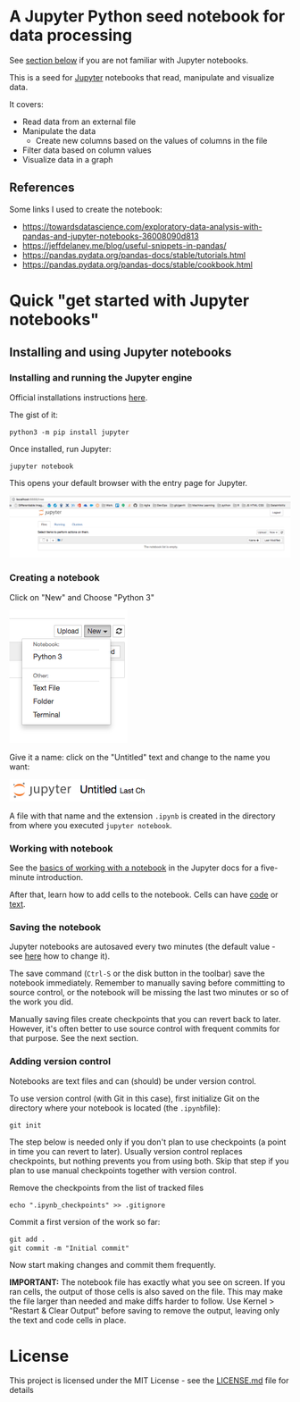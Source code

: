 # A Jupyter Python seed notebook for data processing

See [section below](#quick-get-started-with-jupyter-notebooks) if you are not familiar with Jupyter notebooks.

This is a seed for [Jupyter](http://jupyter.org/) notebooks that read, manipulate and visualize data.

It covers:

* Read data from an external file
* Manipulate the data
  * Create new columns based on the values of columns in the file
* Filter data based on column values
* Visualize data in a graph

## References

Some links I used to create the notebook:

* https://towardsdatascience.com/exploratory-data-analysis-with-pandas-and-jupyter-notebooks-36008090d813
* https://jeffdelaney.me/blog/useful-snippets-in-pandas/
* https://pandas.pydata.org/pandas-docs/stable/tutorials.html
* https://pandas.pydata.org/pandas-docs/stable/cookbook.html

# Quick "get started with Jupyter notebooks"

## Installing and using Jupyter notebooks

### Installing and running the Jupyter engine

Official installations instructions [here](http://jupyter.org/install.html).

The gist of it:

    python3 -m pip install jupyter
 
Once installed, run Jupyter:

    jupyter notebook

This opens your default browser with the entry page for Jupyter.

![Jupyter initial screen](./readme.pics/JupyterInitialScreen.png)

### Creating a notebook

Click on "New" and Choose "Python 3"

![Jupyter new file](./readme.pics/JupyterNewFile.png)

Give it a name: click on the "Untitled" text and change to the name you want:

![Jupyter notebook name](./readme.pics/JupyterNoteBookName.png)

A file with that name and the extension `.ipynb` is created in the directory from where you executed `jupyter notebook`.

### Working with notebook

See the [basics of working with a notebook](https://jupyter-notebook.readthedocs.io/en/stable/examples/Notebook/Notebook%20Basics.html) in the Jupyter docs for a five-minute introduction.

After that, learn how to add cells to the notebook. Cells can have [code](https://jupyter-notebook.readthedocs.io/en/stable/examples/Notebook/Running%20Code.html#) or [text](https://jupyter-notebook.readthedocs.io/en/stable/examples/Notebook/Working%20With%20Markdown%20Cells.html).

### Saving the notebook

Jupyter notebooks are autosaved every two minutes (the default value - see [here](https://www.webucator.com/blog/2016/03/change-default-autosave-interval-in-ipython-notebook/) how to change it).

The save command (`Ctrl-S` or the disk button in the toolbar) save the notebook immediately. Remember to manually saving before committing to source control, or the notebook will be missing the last two minutes or so of the work you did.

Manually saving files create checkpoints that you can revert back to later. However, it's often better to use source control with frequent commits for that purpose. See the next section.

### Adding version control

Notebooks are text files and can (should) be under version control. 

To use version control (with Git in this case), first initialize Git on the directory where your notebook is located (the `.ipynb`file):

    git init

The step below is needed only if you don't plan to use checkpoints (a point in time you can revert to later). Usually version control replaces checkpoints, but nothing prevents you from using both. Skip that step if you plan to use manual checkpoints together with version control.

Remove the checkpoints from the list of tracked files

    echo ".ipynb_checkpoints" >> .gitignore

Commit a first version of the work so far:

    git add .
    git commit -m "Initial commit"
    
Now start making changes and commit them frequently.

**IMPORTANT:** The notebook file has exactly what you see on screen. If you ran cells, the output of those cells is also saved on the file. This may make the file larger than needed and make diffs harder to follow. Use Kernel > "Restart & Clear Output" before saving to remove the output, leaving only the text and code cells in place.

# License

This project is licensed under the MIT License - see the [LICENSE.md](LICENSE.md) file for details
